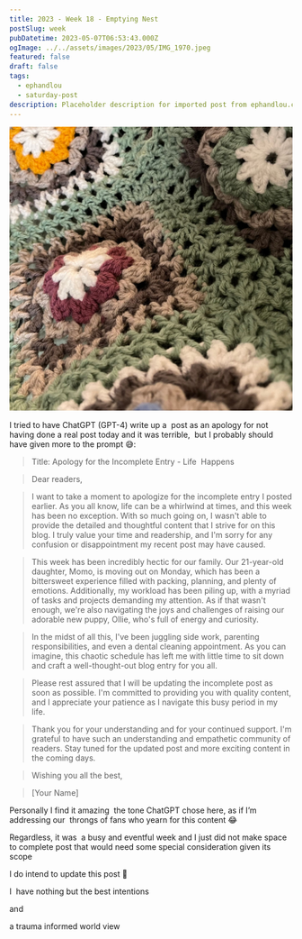 ```yaml
---
title: 2023 - Week 18 - Emptying Nest
postSlug: week
pubDatetime: 2023-05-07T06:53:43.000Z
ogImage: ../../assets/images/2023/05/IMG_1970.jpeg
featured: false
draft: false
tags:
  - ephandlou
  - saturday-post
description: Placeholder description for imported post from ephandlou.com
---
```


![Featured Image](../../assets/images/2023/05/IMG_1970.jpeg)

I tried to have ChatGPT (GPT-4) write up a  post as an apology for not having done a real post today and it was terrible,  but I probably should have given more to the prompt 😅:

> Title: Apology for the Incomplete Entry - Life  Happens

> Dear readers,

> I want to take a moment to apologize for the incomplete entry I posted earlier. As you all know, life can be a whirlwind at times, and this week has been no exception. With so much going on, I wasn't able to provide the detailed and thoughtful content that I strive for on this blog. I truly value your time and readership, and I'm sorry for any confusion or disappointment my recent post may have caused.

> This week has been incredibly hectic for our family. Our 21-year-old daughter, Momo, is moving out on Monday, which has been a bittersweet experience filled with packing, planning, and plenty of emotions. Additionally, my workload has been piling up, with a myriad of tasks and projects demanding my attention. As if that wasn't enough, we're also navigating the joys and challenges of raising our adorable new puppy, Ollie, who's full of energy and curiosity.

> In the midst of all this, I've been juggling side work, parenting responsibilities, and even a dental cleaning appointment. As you can imagine, this chaotic schedule has left me with little time to sit down and craft a well-thought-out blog entry for you all.

> Please rest assured that I will be updating the incomplete post as soon as possible. I'm committed to providing you with quality content, and I appreciate your patience as I navigate this busy period in my life.

> Thank you for your understanding and for your continued support. I'm grateful to have such an understanding and empathetic community of readers. Stay tuned for the updated post and more exciting content in the coming days.

> Wishing you all the best,

> \[Your Name\]

Personally I find it amazing  the tone ChatGPT chose here, as if I’m addressing our  throngs of fans who yearn for this content 😂

Regardless, it was  a busy and eventful week and I just did not make space to complete post that would need some special consideration given its scope

I do intend to update this post 🤞

I  have nothing but the best intentions

and

a trauma informed world view
